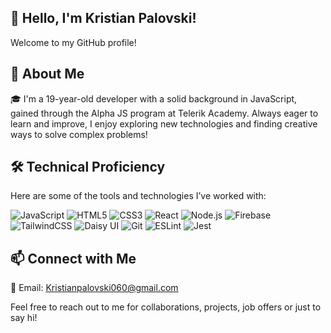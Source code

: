 ## 👋 Hello, I'm Kristian Palovski!


Welcome to my GitHub profile!

## 🚀 About Me

🎓 I'm a 19-year-old developer with a solid background in JavaScript, gained through the Alpha JS program at Telerik Academy. Always eager to learn and improve, I enjoy exploring new technologies and finding creative ways to solve complex problems!



## 🛠️ Technical Proficiency
Here are some of the tools and technologies I’ve worked with:

![JavaScript](https://img.shields.io/badge/-JavaScript-F7DF1E?logo=javascript&logoColor=black&style=flat)
![HTML5](https://img.shields.io/badge/-HTML5-E34F26?logo=html5&logoColor=white&style=flat)
![CSS3](https://img.shields.io/badge/-CSS3-1572B6?logo=css3&logoColor=white&style=flat)
![React](https://img.shields.io/badge/-React-61DAFB?logo=react&logoColor=black&style=flat)
![Node.js](https://img.shields.io/badge/-Node.js-339933?logo=nodedotjs&logoColor=white&style=flat)
![Firebase](https://img.shields.io/badge/-Firebase-FFCA28?logo=firebase&logoColor=black&style=flat)
![TailwindCSS](https://img.shields.io/badge/-TailwindCSS-38B2AC?logo=tailwind-css&logoColor=white&style=flat)
![Daisy UI](https://img.shields.io/badge/-Daisy%20UI-5A0EF8?logo=tailwind-css&logoColor=white&style=flat)
![Git](https://img.shields.io/badge/-Git-F05032?logo=git&logoColor=white&style=flat)
![ESLint](https://img.shields.io/badge/-ESLint-4B32C3?logo=eslint&logoColor=white&style=flat)
![Jest](https://img.shields.io/badge/-Jest-C21325?logo=jest&logoColor=white&style=flat)



## 📫 Connect with Me


📧 Email: Kristianpalovski060@gmail.com

Feel free to reach out to me for collaborations, projects, job offers or just to say hi!
